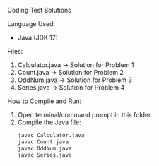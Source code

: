 Coding Test Solutions

 Language Used:
- Java (JDK 17)

Files:
1. Calculator.java → Solution for Problem 1
2. Count.java → Solution for Problem 2
3. OddNum.java → Solution for Problem 3
4. Series.java → Solution for Problem 4

How to Compile and Run:
1. Open terminal/command prompt in this folder.
2. Compile the Java file:
   ```bash
   javac Calculator.java
   javac Count.java
   javac OddNum.java
   javac Series.java
